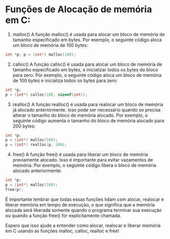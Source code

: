 # Funções de Alocação de memória em C:

1. malloc()
   A função malloc() é usada para alocar um bloco de memória de tamanho especificado em bytes. Por exemplo, o seguinte código aloca um bloco de memória de 100 bytes:

```c
int *p; p = (int*) malloc(100);
```

2. calloc()
   A função calloc() é usada para alocar um bloco de memória de tamanho especificado em bytes, e inicializar todos os bytes do bloco para zero. Por exemplo, o seguinte código aloca um bloco de memória de 100 bytes e inicializa todos os bytes para zero:

```c
int *p; 
p = (int*) calloc(100, sizeof(int));
```

3. realloc()
   A função realloc() é usada para realocar um bloco de memória já alocado anteriormente. Isso pode ser necessário quando se precisa alterar o tamanho do bloco de memória alocado. Por exemplo, o seguinte código aumenta o tamanho do bloco de memória alocado para 200 bytes:

```c
int *p; 
p = (int*) malloc(100); 
p = (int*) realloc(p, 200);
```

4. free()
   A função free() é usada para liberar um bloco de memória previamente alocado. Isso é importante para evitar vazamentos de memória. Por exemplo, o seguinte código libera o bloco de memória alocado anteriormente:

```c
int *p; 
p = (int*) malloc(100); 
free(p);
```

É importante lembrar que todas essas funções lidam com alocar, realocar e liberar memória em tempo de execução, o que significa que a memória alocada será liberada somente quando o programa terminar sua execução ou quando a função free() for explicitamente chamada.

Espero que isso ajude a entender como alocar, realocar e liberar memória em C usando as funções malloc, calloc, realloc e free!
